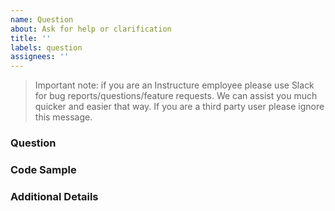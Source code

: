 ```yaml
---
name: Question
about: Ask for help or clarification
title: ''
labels: question
assignees: ''
---
```


> Important note: if you are an Instructure employee please use Slack for bug reports/questions/feature requests. We can assist you much quicker and easier that way. If you are a third party user please ignore this message.

### Question

<!-- What do you need help with? Please provide as much detail as possible -->

### Code Sample

<!-- If applicable, provide a code sample (codesandbox, codepen, etc.) that isolates the functionality in question -->

### Additional Details

<!-- Is there anything else that may help clarify your question? -->
